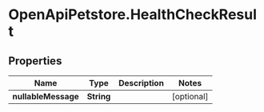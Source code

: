 # OpenApiPetstore.HealthCheckResult

## Properties

Name | Type | Description | Notes
------------ | ------------- | ------------- | -------------
**nullableMessage** | **String** |  | [optional] 


